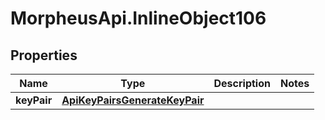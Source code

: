 # MorpheusApi.InlineObject106

## Properties

Name | Type | Description | Notes
------------ | ------------- | ------------- | -------------
**keyPair** | [**ApiKeyPairsGenerateKeyPair**](ApiKeyPairsGenerateKeyPair.md) |  | 


